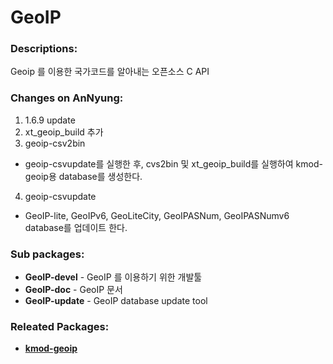 # GeoIP

### Descriptions:
Geoip 를 이용한 국가코드를 알아내는 오픈소스 C API

### Changes on AnNyung:
1. 1.6.9 update
2. xt_geoip_build 추가
3. geoip-csv2bin
 * geoip-csvupdate를 실행한 후, cvs2bin 및 xt_geoip_build를 실행하여 kmod-geoip용 database를 생성한다.
4. geoip-csvupdate
 * GeoIP-lite, GeoIPv6, GeoLiteCity, GeoIPASNum, GeoIPASNumv6 database를 업데이트 한다.

### Sub packages:
* **GeoIP-devel** - GeoIP 를 이용하기 위한 개발툴
* **GeoIP-doc** - GeoIP 문서
* **GeoIP-update** - GeoIP database update tool

### Releated Packages:
* [**kmod-geoip**](pkg-core-kmod-geoip)